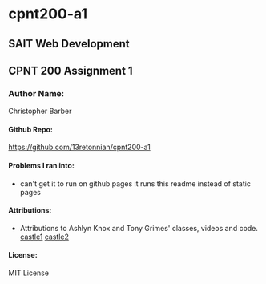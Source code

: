 # cpnt200-a1

## SAIT Web Development
## CPNT 200 Assignment 1

### Author Name:
Christopher Barber

#### Github Repo:
https://github.com/13retonnian/cpnt200-a1


#### Problems I ran into:
- can't get it to run on github pages it runs this readme instead of static pages

#### Attributions:
- Attributions to Ashlyn Knox and Tony Grimes' classes, videos and code.
[castle1](https://www.pexels.com/photo/castle-near-body-of-water-under-golden-hour-1843364/)
[castle2](https://www.pexels.com/photo/scenic-photo-of-castle-during-dawn-2832044/)

#### License:
MIT License